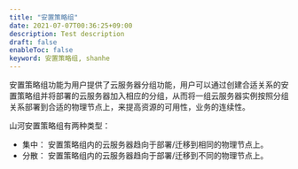 ```yaml
---
title: "安置策略组"
date: 2021-07-07T00:36:25+09:00
description: Test description
draft: false
enableToc: false
keyword: 安置策略组, shanhe
---
```




安置策略组功能为用户提供了云服务器分组功能，用户可以通过创建合适关系的安置策略组并将部署的云服务器加入相应的分组，从而将一组云服务器实例按照分组关系部署到合适的物理节点上，来提高资源的可用性，业务的连续性。

山河安置策略组有两种类型：

*   集中： 安置策略组内的云服务器趋向于部署/迁移到相同的物理节点上。
*   分散： 安置策略组内的云服务器趋向于部署/迁移到不同的物理节点上。

